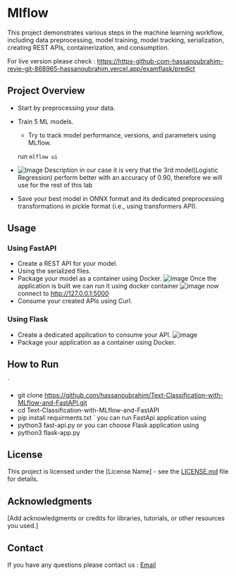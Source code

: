 # Mlflow

This project demonstrates various steps in the machine learning workflow, including data preprocessing, model training, model tracking, serialization, creating REST APIs, containerization, and consumption.

For live version please check : https://https-github-com-hassanoubrahim-revie-git-868965-hassanoubrahim.vercel.app/examflask/predict
## Project Overview

- Start by preprocessing your data.
- Train 5 ML models.
  - Try to track model performance, versions, and parameters using MLflow. 
  
  run `mlflow ui`
- ![Image Description](https://media.discordapp.net/attachments/1179056718064386200/1179056738197049354/image.png?ex=65786528&is=6565f028&hm=6af80c7ef9f366517c3d85cb9216725e799fe46700f27549aceff58bacb18310&=&format=webp&width=947&height=499)
in our case it is very that the 3rd model(Logistic Regression) perform better with an accuracy of 0.90, therefore we will use for the rest of this lab
- Save your best model in ONNX format and its dedicated preprocessing transformations in pickle format (i.e., using transformers API).

## Usage

### Using FastAPI

- Create a REST API for your model.
- Using the serialized files.
- Package your model as a container using Docker.
  ![image](https://media.discordapp.net/attachments/1179056718064386200/1180231029504622622/image.png?ex=657caacd&is=656a35cd&hm=e79ed82fcc99997cc0260c72084fb5a795501fc9c814fcea50f96822f47d4506&=&format=webp&quality=lossless&width=1420&height=640)
  Once the application is built we can run it using docker container
  ![image](https://media.discordapp.net/attachments/1179056718064386200/1180246625210351677/image.png?ex=657cb953&is=656a4453&hm=87e106a18e0e26c300671e3f837a87c76a5beafe59342f8652b14b0574575a0a&=&format=webp&quality=lossless&width=1261&height=640)
  now connect to http://127.0.0.1:5000 
- Consume your created APIs using Curl.

### Using Flask

- Create a dedicated application to consume your API.
![image](https://media.discordapp.net/attachments/1179056718064386200/1179451851142344804/image.png?ex=6579d522&is=65676022&hm=2dedae7a073d3ddfdd75fac783e24a6a1339ae64fd870fe403958e928197ff2d&=&format=webp&width=1271&height=640)
- Package your application as a container using Docker.

## How to Run

` 
  - git clone https://github.com/hassanoubrahim/Text-Classification-with-MLflow-and-FastAPI.git
  - cd Text-Classification-with-MLflow-and-FastAPI
  - pip install requirments.txt
  `
you can run FastApi application using 
  - python3 fast-api.py
or you can choose Flask application using
  - python3 flask-app.py


## License

This project is licensed under the [License Name] - see the [LICENSE.md](LICENSE.md) file for details.

## Acknowledgments

[Add acknowledgments or credits for libraries, tutorials, or other resources you used.]

## Contact

If you have any questions please contact us : [Email](mailto:h.oubrahim@yahoo.com)

